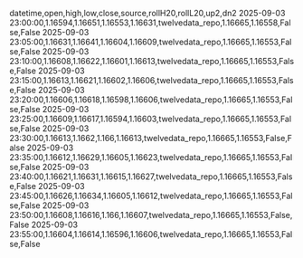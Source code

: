 datetime,open,high,low,close,source,rollH20,rollL20,up2,dn2
2025-09-03 23:00:00,1.16594,1.16651,1.16553,1.16631,twelvedata_repo,1.16665,1.16558,False,False
2025-09-03 23:05:00,1.16631,1.16641,1.16604,1.16609,twelvedata_repo,1.16665,1.16553,False,False
2025-09-03 23:10:00,1.16608,1.16622,1.16601,1.16613,twelvedata_repo,1.16665,1.16553,False,False
2025-09-03 23:15:00,1.16613,1.16621,1.16602,1.16606,twelvedata_repo,1.16665,1.16553,False,False
2025-09-03 23:20:00,1.16606,1.16618,1.16598,1.16606,twelvedata_repo,1.16665,1.16553,False,False
2025-09-03 23:25:00,1.16609,1.16617,1.16594,1.16603,twelvedata_repo,1.16665,1.16553,False,False
2025-09-03 23:30:00,1.16613,1.1662,1.166,1.16613,twelvedata_repo,1.16665,1.16553,False,False
2025-09-03 23:35:00,1.16612,1.16629,1.16605,1.16623,twelvedata_repo,1.16665,1.16553,False,False
2025-09-03 23:40:00,1.16621,1.16631,1.16615,1.16627,twelvedata_repo,1.16665,1.16553,False,False
2025-09-03 23:45:00,1.16626,1.16634,1.16605,1.16612,twelvedata_repo,1.16665,1.16553,False,False
2025-09-03 23:50:00,1.16608,1.16616,1.166,1.16607,twelvedata_repo,1.16665,1.16553,False,False
2025-09-03 23:55:00,1.16604,1.16614,1.16596,1.16606,twelvedata_repo,1.16665,1.16553,False,False
